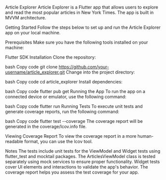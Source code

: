 Article Explorer
Article Explorer is a Flutter app that allows users to explore and read the most popular articles in New York Times. The app is built in MVVM architecture.

Getting Started
Follow the steps below to set up and run the Article Explorer app on your local machine.

Prerequisites
Make sure you have the following tools installed on your machine:

Flutter SDK
Installation
Clone the repository:

bash
Copy code
git clone https://github.com/your-username/article_explorer.git
Change into the project directory:

bash
Copy code
cd article_explorer
Install dependencies:

bash
Copy code
flutter pub get
Running the App
To run the app on a connected device or emulator, use the following command:

bash
Copy code
flutter run
Running Tests
To execute unit tests and generate coverage reports, run the following command:

bash
Copy code
flutter test --coverage
The coverage report will be generated in the coverage/lcov.info file.

Viewing Coverage Report
To view the coverage report in a more human-readable format, you can use the lcov tool.

Notes
The tests include unit tests for the ViewModel and Widget tests using flutter_test and mocktail packages.
The ArticlesViewModel class is tested separately using mock services to ensure proper functionality.
Widget tests cover UI elements and interactions to validate the app's behavior.
The coverage report helps you assess the test coverage for your app.
